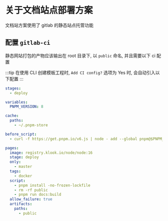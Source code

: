 # 关于文档站点部署方案

文档站方案使用了 gitlab 的静态站点托管功能

## 配置 `gitlab-ci`

静态网站打包的产物应该输出在 root 目录下, 以 `public` 命名, 并且需要以下 ci 配置

:::tip
在使用 CLI 创建模板工程时, `Add CI config?` 选项为 Yes 时, 会自动引入以下配置
:::

```yaml
stages:
  - deploy

variables:
  PNPM_VERSION: 8

cache:
  paths:
    - ~/.pnpm-store

before_script:
  - curl -f https://get.pnpm.io/v6.js | node - add --global pnpm@$PNPM_VERSION

pages:
  image: registry.klook.io/node/node:16
  stage: deploy
  only:
    - master
  tags:
    - docker
  script:
    - pnpm install -no-frozen-lockfile
    - rm -rf public
    - pnpm run docs:build
  allow_failure: true
  artifacts:
    paths:
      - public
```
